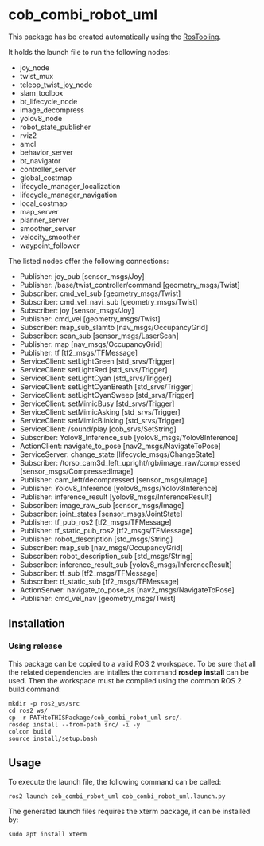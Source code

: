 # cob_combi_robot_uml

This package has be created automatically using the [RosTooling](https://github.com/ipa320/RosTooling).


It holds the launch file to run the following nodes:
- joy_node
- twist_mux
- teleop_twist_joy_node
- slam_toolbox
- bt_lifecycle_node
- image_decompress
- yolov8_node
- robot_state_publisher
- rviz2
- amcl
- behavior_server
- bt_navigator
- controller_server
- global_costmap
- lifecycle_manager_localization
- lifecycle_manager_navigation
- local_costmap
- map_server
- planner_server
- smoother_server
- velocity_smoother
- waypoint_follower

The listed nodes offer the following connections:
- Publisher: joy_pub [sensor_msgs/Joy]
- Publisher: /base/twist_controller/command [geometry_msgs/Twist]
- Subscriber: cmd_vel_sub [geometry_msgs/Twist]
- Subscriber: cmd_vel_navi_sub [geometry_msgs/Twist]
- Subscriber: joy [sensor_msgs/Joy]
- Publisher: cmd_vel [geometry_msgs/Twist]
- Subscriber: map_sub_slamtb [nav_msgs/OccupancyGrid]
- Subscriber: scan_sub [sensor_msgs/LaserScan]
- Publisher: map [nav_msgs/OccupancyGrid]
- Publisher: tf [tf2_msgs/TFMessage]
- ServiceClient: setLightGreen [std_srvs/Trigger]
- ServiceClient: setLightRed [std_srvs/Trigger]
- ServiceClient: setLightCyan [std_srvs/Trigger]
- ServiceClient: setLightCyanBreath [std_srvs/Trigger]
- ServiceClient: setLightCyanSweep [std_srvs/Trigger]
- ServiceClient: setMimicBusy [std_srvs/Trigger]
- ServiceClient: setMimicAsking [std_srvs/Trigger]
- ServiceClient: setMimicBlinking [std_srvs/Trigger]
- ServiceClient: /sound/play [cob_srvs/SetString]
- Subscriber: Yolov8_Inference_sub [yolov8_msgs/Yolov8Inference]
- ActionClient: navigate_to_pose [nav2_msgs/NavigateToPose]
- ServiceServer: change_state [lifecycle_msgs/ChangeState]
- Subscriber: /torso_cam3d_left_upright/rgb/image_raw/compressed [sensor_msgs/CompressedImage]
- Publisher: cam_left/decompressed [sensor_msgs/Image]
- Publisher: Yolov8_Inference [yolov8_msgs/Yolov8Inference]
- Publisher: inference_result [yolov8_msgs/InferenceResult]
- Subscriber: image_raw_sub [sensor_msgs/Image]
- Subscriber: joint_states [sensor_msgs/JointState]
- Publisher: tf_pub_ros2 [tf2_msgs/TFMessage]
- Publisher: tf_static_pub_ros2 [tf2_msgs/TFMessage]
- Publisher: robot_description [std_msgs/String]
- Subscriber: map_sub [nav_msgs/OccupancyGrid]
- Subscriber: robot_description_sub [std_msgs/String]
- Subscriber: inference_result_sub [yolov8_msgs/InferenceResult]
- Subscriber: tf_sub [tf2_msgs/TFMessage]
- Subscriber: tf_static_sub [tf2_msgs/TFMessage]
- ActionServer: navigate_to_pose_as [nav2_msgs/NavigateToPose]
- Publisher: cmd_vel_nav [geometry_msgs/Twist]

## Installation

### Using release

This package can be copied to a valid ROS 2 workspace. To be sure that all the related dependencies are intalles the command **rosdep install** can be used.
Then the workspace must be compiled using the common ROS 2 build command:

```
mkdir -p ros2_ws/src
cd ros2_ws/
cp -r PATHtoTHISPackage/cob_combi_robot_uml src/.
rosdep install --from-path src/ -i -y
colcon build
source install/setup.bash
```



## Usage


To execute the launch file, the following command can be called:

```
ros2 launch cob_combi_robot_uml cob_combi_robot_uml.launch.py 
```

The generated launch files requires the xterm package, it can be installed by:

```
sudo apt install xterm
```



